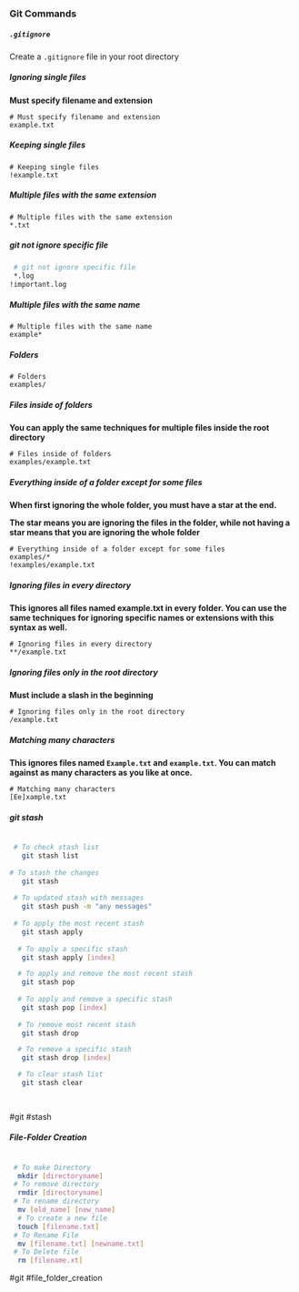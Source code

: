 ### Git Commands

##### `.gitignore`

Create a `.gitignore` file in your root directory

##### Ignoring single files

**Must specify filename and extension**

```shell
# Must specify filename and extension
example.txt
```

##### Keeping single files

```shell
# Keeping single files
!example.txt
```

##### Multiple files with the same extension

```shell
# Multiple files with the same extension
*.txt
```

##### git not ignore specific file

```bash 
 # git not ignore specific file
 *.log  
!important.log
```
##### Multiple files with the same name

```shell
# Multiple files with the same name
example*
```

##### Folders

```shell
# Folders
examples/
```

##### Files inside of folders

**You can apply the same techniques for multiple files inside the root directory**

```shell
# Files inside of folders
examples/example.txt
```

##### Everything inside of a folder except for some files

**When first ignoring the whole folder, you must have a star at the end.**

**The star means you are ignoring the files in the folder, while not having a star means that you are ignoring the whole folder**

```shell
# Everything inside of a folder except for some files
examples/*
!examples/example.txt
```

##### Ignoring files in every directory

**This ignores all files named example.txt in every folder. You can use the same techniques for ignoring specific names or extensions with this syntax as well.**

```shell
# Ignoring files in every directory
**/example.txt
```

##### Ignoring files only in the root directory

**Must include a slash in the beginning**

```shell
# Ignoring files only in the root directory
/example.txt
```

##### Matching many characters

**This ignores files named `Example.txt` and `example.txt`. You can match against as many characters as you like at once.**

```shell
# Matching many characters
[Ee]xample.txt
```



##### git stash

```bash

 # To check stash list
   git stash list
   
# To stash the changes
   git stash 
   
 # To updated stash with messages
   git stash push -m "any messages"
   
 # To apply the most recent stash 
   git stash apply
  
  # To apply a specific stash 
   git stash apply [index]

  # To apply and remove the most recent stash 
   git stash pop 
   
  # To apply and remove a specific stash 
   git stash pop [index]
   
  # To remove most recent stash 
   git stash drop 

  # To remove a specific stash 
   git stash drop [index]

  # To clear stash list
   git stash clear

  
```


#git #stash

##### File-Folder Creation


```bash

 # To make Directory
  mkdir [directoryname]
 # To remove directory 
  rmdir [directoryname]
 # To rename directory 
  mv [old_name] [new_name]
  # To create a new file 
  touch [filename.txt]
 # To Rename File 
  mv [filename.txt] [newname.txt]
 # To Delete file 
  rm [filename.xt]
```


#git #file_folder_creation